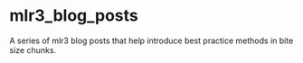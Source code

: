 # mlr3_blog_posts
A series of mlr3 blog posts that help introduce best practice methods in bite size chunks.

